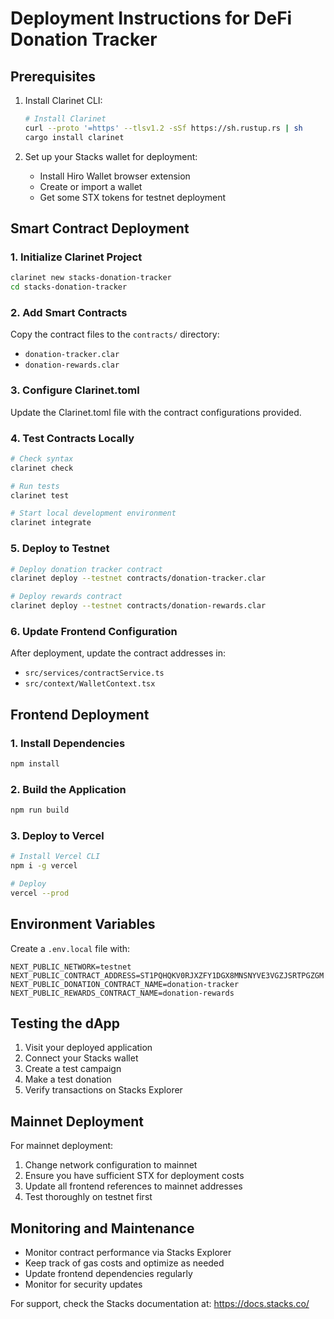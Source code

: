 # Deployment Instructions for DeFi Donation Tracker

## Prerequisites

1. Install Clarinet CLI:
   ```bash
   # Install Clarinet
   curl --proto '=https' --tlsv1.2 -sSf https://sh.rustup.rs | sh
   cargo install clarinet
   ```

2. Set up your Stacks wallet for deployment:
   - Install Hiro Wallet browser extension
   - Create or import a wallet
   - Get some STX tokens for testnet deployment

## Smart Contract Deployment

### 1. Initialize Clarinet Project
```bash
clarinet new stacks-donation-tracker
cd stacks-donation-tracker
```

### 2. Add Smart Contracts
Copy the contract files to the `contracts/` directory:
- `donation-tracker.clar`
- `donation-rewards.clar`

### 3. Configure Clarinet.toml
Update the Clarinet.toml file with the contract configurations provided.

### 4. Test Contracts Locally
```bash
# Check syntax
clarinet check

# Run tests
clarinet test

# Start local development environment
clarinet integrate
```

### 5. Deploy to Testnet
```bash
# Deploy donation tracker contract
clarinet deploy --testnet contracts/donation-tracker.clar

# Deploy rewards contract
clarinet deploy --testnet contracts/donation-rewards.clar
```

### 6. Update Frontend Configuration
After deployment, update the contract addresses in:
- `src/services/contractService.ts`
- `src/context/WalletContext.tsx`

## Frontend Deployment

### 1. Install Dependencies
```bash
npm install
```

### 2. Build the Application
```bash
npm run build
```

### 3. Deploy to Vercel
```bash
# Install Vercel CLI
npm i -g vercel

# Deploy
vercel --prod
```

## Environment Variables

Create a `.env.local` file with:
```
NEXT_PUBLIC_NETWORK=testnet
NEXT_PUBLIC_CONTRACT_ADDRESS=ST1PQHQKV0RJXZFY1DGX8MNSNYVE3VGZJSRTPGZGM
NEXT_PUBLIC_DONATION_CONTRACT_NAME=donation-tracker
NEXT_PUBLIC_REWARDS_CONTRACT_NAME=donation-rewards
```

## Testing the dApp

1. Visit your deployed application
2. Connect your Stacks wallet
3. Create a test campaign
4. Make a test donation
5. Verify transactions on Stacks Explorer

## Mainnet Deployment

For mainnet deployment:
1. Change network configuration to mainnet
2. Ensure you have sufficient STX for deployment costs
3. Update all frontend references to mainnet addresses
4. Test thoroughly on testnet first

## Monitoring and Maintenance

- Monitor contract performance via Stacks Explorer
- Keep track of gas costs and optimize as needed
- Update frontend dependencies regularly
- Monitor for security updates

For support, check the Stacks documentation at: https://docs.stacks.co/
